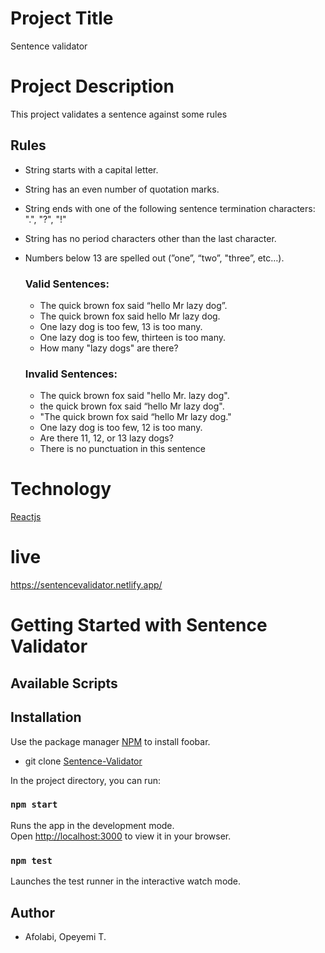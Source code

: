 # Project Title

Sentence validator
# Project Description
This project validates a sentence against some rules

## Rules 
- String starts with a capital letter.
- String has an even number of quotation marks.
- String ends with one of the following sentence termination characters: ".", "?", "!"
- String has no period characters other than the last character.
- Numbers below 13 are spelled out (”one”, “two”, "three”, etc…).

  ### Valid Sentences:
   - The quick brown fox said “hello Mr lazy dog”.
   - The quick brown fox said hello Mr lazy dog.
   - One lazy dog is too few, 13 is too many.
   - One lazy dog is too few, thirteen is too many.
   - How many "lazy dogs" are there?

  ### Invalid Sentences:
   - The quick brown fox said "hello Mr. lazy dog".
   - the quick brown fox said “hello Mr lazy dog".
   - "The quick brown fox said “hello Mr lazy dog."
   - One lazy dog is too few, 12 is too many.
   - Are there 11, 12, or 13 lazy dogs?
   - There is no punctuation in this sentence


# Technology
 [Reactjs](https://reactjs.org/) 

# live 
https://sentencevalidator.netlify.app/

# Getting Started with Sentence Validator

## Available Scripts

## Installation
Use the package manager [NPM](https://https://nodejs.org/en/) to install foobar.

* git clone
  [Sentence-Validator](https://github.com/TMDav007/SentenceValidator)

In the project directory, you can run:

### `npm start`

Runs the app in the development mode.\
Open [http://localhost:3000](http://localhost:3000) to view it in your browser.

### `npm test`

Launches the test runner in the interactive watch mode.


## Author
 - Afolabi, Opeyemi T.
